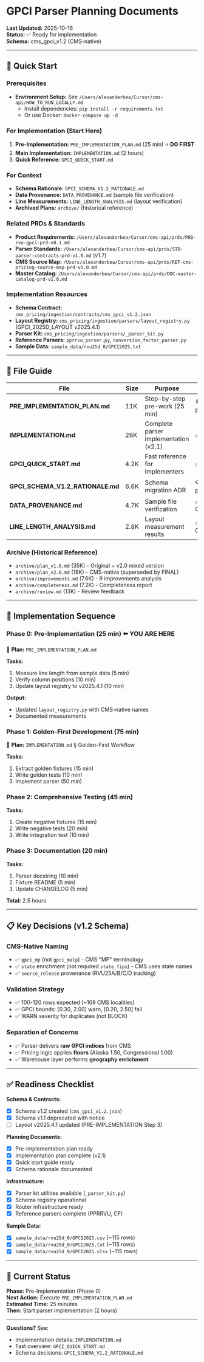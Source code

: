 # GPCI Parser Planning Documents

**Last Updated:** 2025-10-16  
**Status:** ✅ Ready for implementation  
**Schema:** cms_gpci_v1.2 (CMS-native)

---

## 🎯 **Quick Start**

### Prerequisites
- **Environment Setup:** See `/Users/alexanderbea/Cursor/cms-api/HOW_TO_RUN_LOCALLY.md`
  - Install dependencies: `pip install -r requirements.txt`
  - Or use Docker: `docker-compose up -d`

### For Implementation (Start Here)
1. **Pre-Implementation:** `PRE_IMPLEMENTATION_PLAN.md` (25 min) ⭐ **DO FIRST**
2. **Main Implementation:** `IMPLEMENTATION.md` (2 hours)
3. **Quick Reference:** `GPCI_QUICK_START.md`

### For Context
- **Schema Rationale:** `GPCI_SCHEMA_V1.2_RATIONALE.md`
- **Data Provenance:** `DATA_PROVENANCE.md` (sample file verification)
- **Line Measurements:** `LINE_LENGTH_ANALYSIS.md` (layout verification)
- **Archived Plans:** `archive/` (historical reference)

### Related PRDs & Standards
- **Product Requirements:** `/Users/alexanderbea/Cursor/cms-api/prds/PRD-rvu-gpci-prd-v0.1.md`
- **Parser Standards:** `/Users/alexanderbea/Cursor/cms-api/prds/STD-parser-contracts-prd-v1.0.md` (v1.7)
- **CMS Source Map:** `/Users/alexanderbea/Cursor/cms-api/prds/REF-cms-pricing-source-map-prd-v1.0.md`
- **Master Catalog:** `/Users/alexanderbea/Cursor/cms-api/prds/DOC-master-catalog-prd-v1.0.md`

### Implementation Resources
- **Schema Contract:** `cms_pricing/ingestion/contracts/cms_gpci_v1.2.json`
- **Layout Registry:** `cms_pricing/ingestion/parsers/layout_registry.py` (GPCI_2025D_LAYOUT v2025.4.1)
- **Parser Kit:** `cms_pricing/ingestion/parsers/_parser_kit.py`
- **Reference Parsers:** `pprrvu_parser.py`, `conversion_factor_parser.py`
- **Sample Data:** `sample_data/rvu25d_0/GPCI2025.txt`

---

## 📂 **File Guide**

| File | Size | Purpose | Status |
|------|------|---------|--------|
| **PRE_IMPLEMENTATION_PLAN.md** | 11K | Step-by-step pre-work (25 min) | ⏸️ In Progress |
| **IMPLEMENTATION.md** | 26K | Complete parser implementation (v2.1) | ✅ Ready |
| **GPCI_QUICK_START.md** | 4.2K | Fast reference for implementers | ✅ Ready |
| **GPCI_SCHEMA_V1.2_RATIONALE.md** | 6.6K | Schema migration ADR | 📋 Reference |
| **DATA_PROVENANCE.md** | 4.7K | Sample file verification | ✅ Complete |
| **LINE_LENGTH_ANALYSIS.md** | 2.8K | Layout measurement results | ✅ Complete |

### Archive (Historical Reference)
- `archive/plan_v1.0.md` (35K) - Original + v2.0 mixed version
- `archive/plan_v2.0.md` (18K) - CMS-native (superseded by FINAL)
- `archive/improvements.md` (7.6K) - 9 improvements analysis
- `archive/completeness.md` (7.2K) - Completeness report
- `archive/review.md` (13K) - Review feedback

---

## 🚀 **Implementation Sequence**

### Phase 0: Pre-Implementation (25 min) ⬅️ **YOU ARE HERE**
📄 **Plan:** `PRE_IMPLEMENTATION_PLAN.md`

**Tasks:**
1. Measure line length from sample data (5 min)
2. Verify column positions (10 min)
3. Update layout registry to v2025.4.1 (10 min)

**Output:**
- Updated `layout_registry.py` with CMS-native names
- Documented measurements

### Phase 1: Golden-First Development (75 min)
📄 **Plan:** `IMPLEMENTATION.md` § Golden-First Workflow

**Tasks:**
1. Extract golden fixtures (15 min)
2. Write golden tests (10 min)
3. Implement parser (50 min)

### Phase 2: Comprehensive Testing (45 min)
**Tasks:**
1. Create negative fixtures (15 min)
2. Write negative tests (20 min)
3. Write integration test (10 min)

### Phase 3: Documentation (20 min)
**Tasks:**
1. Parser docstring (10 min)
2. Fixture README (5 min)
3. Update CHANGELOG (5 min)

**Total:** 2.5 hours

---

## 📋 **Key Decisions (v1.2 Schema)**

### CMS-Native Naming
- ✅ `gpci_mp` (not `gpci_malp`) - CMS "MP" terminology
- ✅ `state` enrichment (not required `state_fips`) - CMS uses state names
- ✅ `source_release` provenance (RVU25A/B/C/D tracking)

### Validation Strategy
- ✅ 100-120 rows expected (~109 CMS localities)
- ✅ GPCI bounds: [0.30, 2.00] warn, [0.20, 2.50] fail
- ✅ WARN severity for duplicates (not BLOCK)

### Separation of Concerns
- ✅ Parser delivers **raw GPCI indices** from CMS
- ✅ Pricing logic applies **floors** (Alaska 1.50, Congressional 1.00)
- ✅ Warehouse layer performs **geography enrichment**

---

## ✅ **Readiness Checklist**

**Schema & Contracts:**
- [x] Schema v1.2 created (`cms_gpci_v1.2.json`)
- [x] Schema v1.1 deprecated with notice
- [ ] Layout v2025.4.1 updated (PRE-IMPLEMENTATION Step 3)

**Planning Documents:**
- [x] Pre-implementation plan ready
- [x] Implementation plan complete (v2.1)
- [x] Quick start guide ready
- [x] Schema rationale documented

**Infrastructure:**
- [x] Parser kit utilities available (`_parser_kit.py`)
- [x] Schema registry operational
- [x] Router infrastructure ready
- [x] Reference parsers complete (PPRRVU, CF)

**Sample Data:**
- [x] `sample_data/rvu25d_0/GPCI2025.csv` (~115 rows)
- [x] `sample_data/rvu25d_0/GPCI2025.txt` (~115 rows)
- [x] `sample_data/rvu25d_0/GPCI2025.xlsx` (~115 rows)

---

## 🎯 **Current Status**

**Phase:** Pre-Implementation (Phase 0)  
**Next Action:** Execute `PRE_IMPLEMENTATION_PLAN.md`  
**Estimated Time:** 25 minutes  
**Then:** Start parser implementation (2 hours)

---

**Questions?** See:
- Implementation details: `IMPLEMENTATION.md`
- Fast overview: `GPCI_QUICK_START.md`
- Schema decisions: `GPCI_SCHEMA_V1.2_RATIONALE.md`

